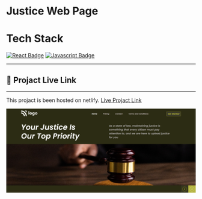# **Justice Web Page**


# Tech Stack
[![React Badge](https://img.shields.io/badge/-HTML-red?style=for-the-badge&labelColor=black&logo=html&logoColor=61DBFB)](#) [![Javascript Badge](https://img.shields.io/badge/-CSS-blue?style=for-the-badge&labelColor=black&logo=tailwind&logoColor=white)](#)

---
## 🚀  Projact Live Link <br>
---
This projact is been hosted on netlify. [Live Projact Link](https://candid-bubblegum-1a4e2f.netlify.app/)

![LOW HOME PAGE](./Home.png)